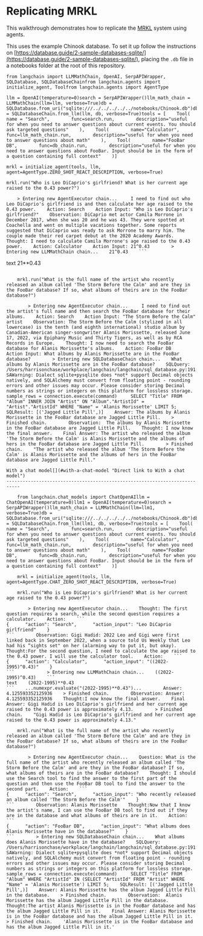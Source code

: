 Replicating MRKL
================

This walkthrough demonstrates how to replicate the [MRKL](https://arxiv.org/pdf/2205.00445.pdf) system using agents.

This uses the example Chinook database. To set it up follow the instructions on [https://database.guide/2-sample-databases-sqlite/](https://database.guide/2-sample-databases-sqlite/), placing the `.db` file in a notebooks folder at the root of this repository.

    from langchain import LLMMathChain, OpenAI, SerpAPIWrapper, SQLDatabase, SQLDatabaseChainfrom langchain.agents import initialize_agent, Toolfrom langchain.agents import AgentType

    llm = OpenAI(temperature=0)search = SerpAPIWrapper()llm_math_chain = LLMMathChain(llm=llm, verbose=True)db = SQLDatabase.from_uri("sqlite:///../../../../../notebooks/Chinook.db")db_chain = SQLDatabaseChain.from_llm(llm, db, verbose=True)tools = [    Tool(        name = "Search",        func=search.run,        description="useful for when you need to answer questions about current events. You should ask targeted questions"    ),    Tool(        name="Calculator",        func=llm_math_chain.run,        description="useful for when you need to answer questions about math"    ),    Tool(        name="FooBar DB",        func=db_chain.run,        description="useful for when you need to answer questions about FooBar. Input should be in the form of a question containing full context"    )]

    mrkl = initialize_agent(tools, llm, agent=AgentType.ZERO_SHOT_REACT_DESCRIPTION, verbose=True)

    mrkl.run("Who is Leo DiCaprio's girlfriend? What is her current age raised to the 0.43 power?")

        > Entering new AgentExecutor chain...     I need to find out who Leo DiCaprio's girlfriend is and then calculate her age raised to the 0.43 power.    Action: Search    Action Input: "Who is Leo DiCaprio's girlfriend?"    Observation: DiCaprio met actor Camila Morrone in December 2017, when she was 20 and he was 43. They were spotted at Coachella and went on multiple vacations together. Some reports suggested that DiCaprio was ready to ask Morrone to marry him. The couple made their red carpet debut at the 2020 Academy Awards.    Thought: I need to calculate Camila Morrone's age raised to the 0.43 power.    Action: Calculator    Action Input: 21^0.43        > Entering new LLMMathChain chain...    21^0.43    ```
text    21**0.43    
```    ...numexpr.evaluate("21**0.43")...        Answer: 3.7030049853137306    > Finished chain.        Observation: Answer: 3.7030049853137306    Thought: I now know the final answer.    Final Answer: Camila Morrone is Leo DiCaprio's girlfriend and her current age raised to the 0.43 power is 3.7030049853137306.        > Finished chain.    "Camila Morrone is Leo DiCaprio's girlfriend and her current age raised to the 0.43 power is 3.7030049853137306."

    mrkl.run("What is the full name of the artist who recently released an album called 'The Storm Before the Calm' and are they in the FooBar database? If so, what albums of theirs are in the FooBar database?")

        > Entering new AgentExecutor chain...     I need to find out the artist's full name and then search the FooBar database for their albums.    Action: Search    Action Input: "The Storm Before the Calm" artist    Observation: The Storm Before the Calm (stylized in all lowercase) is the tenth (and eighth international) studio album by Canadian-American singer-songwriter Alanis Morissette, released June 17, 2022, via Epiphany Music and Thirty Tigers, as well as by RCA Records in Europe.    Thought: I now need to search the FooBar database for Alanis Morissette's albums.    Action: FooBar DB    Action Input: What albums by Alanis Morissette are in the FooBar database?        > Entering new SQLDatabaseChain chain...    What albums by Alanis Morissette are in the FooBar database?    SQLQuery:    /Users/harrisonchase/workplace/langchain/langchain/sql_database.py:191: SAWarning: Dialect sqlite+pysqlite does *not* support Decimal objects natively, and SQLAlchemy must convert from floating point - rounding errors and other issues may occur. Please consider storing Decimal numbers as strings or integers on this platform for lossless storage.      sample_rows = connection.execute(command)     SELECT "Title" FROM "Album" INNER JOIN "Artist" ON "Album"."ArtistId" = "Artist"."ArtistId" WHERE "Name" = 'Alanis Morissette' LIMIT 5;    SQLResult: [('Jagged Little Pill',)]    Answer: The albums by Alanis Morissette in the FooBar database are Jagged Little Pill.    > Finished chain.        Observation:  The albums by Alanis Morissette in the FooBar database are Jagged Little Pill.    Thought: I now know the final answer.    Final Answer: The artist who released the album 'The Storm Before the Calm' is Alanis Morissette and the albums of hers in the FooBar database are Jagged Little Pill.        > Finished chain.    "The artist who released the album 'The Storm Before the Calm' is Alanis Morissette and the albums of hers in the FooBar database are Jagged Little Pill."

With a chat model[](#with-a-chat-model "Direct link to With a chat model")
---------------------------------------------------------------------------

    from langchain.chat_models import ChatOpenAIllm = ChatOpenAI(temperature=0)llm1 = OpenAI(temperature=0)search = SerpAPIWrapper()llm_math_chain = LLMMathChain(llm=llm1, verbose=True)db = SQLDatabase.from_uri("sqlite:///../../../../../notebooks/Chinook.db")db_chain = SQLDatabaseChain.from_llm(llm1, db, verbose=True)tools = [    Tool(        name = "Search",        func=search.run,        description="useful for when you need to answer questions about current events. You should ask targeted questions"    ),    Tool(        name="Calculator",        func=llm_math_chain.run,        description="useful for when you need to answer questions about math"    ),    Tool(        name="FooBar DB",        func=db_chain.run,        description="useful for when you need to answer questions about FooBar. Input should be in the form of a question containing full context"    )]

    mrkl = initialize_agent(tools, llm, agent=AgentType.CHAT_ZERO_SHOT_REACT_DESCRIPTION, verbose=True)

    mrkl.run("Who is Leo DiCaprio's girlfriend? What is her current age raised to the 0.43 power?")

        > Entering new AgentExecutor chain...    Thought: The first question requires a search, while the second question requires a calculator.    Action:    ```
{      "action": "Search",      "action_input": "Leo DiCaprio girlfriend"    }    
```        Observation: Gigi Hadid: 2022 Leo and Gigi were first linked back in September 2022, when a source told Us Weekly that Leo had his “sights set" on her (alarming way to put it, but okay).    Thought:For the second question, I need to calculate the age raised to the 0.43 power. I will use the calculator tool.    Action:    ```
{      "action": "Calculator",      "action_input": "((2022-1995)^0.43)"    }    
```            > Entering new LLMMathChain chain...    ((2022-1995)^0.43)    ```
text    (2022-1995)**0.43    
```    ...numexpr.evaluate("(2022-1995)**0.43")...        Answer: 4.125593352125936    > Finished chain.        Observation: Answer: 4.125593352125936    Thought:I now know the final answer.    Final Answer: Gigi Hadid is Leo DiCaprio's girlfriend and her current age raised to the 0.43 power is approximately 4.13.        > Finished chain.    "Gigi Hadid is Leo DiCaprio's girlfriend and her current age raised to the 0.43 power is approximately 4.13."

    mrkl.run("What is the full name of the artist who recently released an album called 'The Storm Before the Calm' and are they in the FooBar database? If so, what albums of theirs are in the FooBar database?")

        > Entering new AgentExecutor chain...    Question: What is the full name of the artist who recently released an album called 'The Storm Before the Calm' and are they in the FooBar database? If so, what albums of theirs are in the FooBar database?    Thought: I should use the Search tool to find the answer to the first part of the question and then use the FooBar DB tool to find the answer to the second part.    Action:    ```
{      "action": "Search",      "action_input": "Who recently released an album called 'The Storm Before the Calm'"    }    
```        Observation: Alanis Morissette    Thought:Now that I know the artist's name, I can use the FooBar DB tool to find out if they are in the database and what albums of theirs are in it.    Action:    ```
{      "action": "FooBar DB",      "action_input": "What albums does Alanis Morissette have in the database?"    }    
```        > Entering new SQLDatabaseChain chain...    What albums does Alanis Morissette have in the database?    SQLQuery:    /Users/harrisonchase/workplace/langchain/langchain/sql_database.py:191: SAWarning: Dialect sqlite+pysqlite does *not* support Decimal objects natively, and SQLAlchemy must convert from floating point - rounding errors and other issues may occur. Please consider storing Decimal numbers as strings or integers on this platform for lossless storage.      sample_rows = connection.execute(command)     SELECT "Title" FROM "Album" WHERE "ArtistId" IN (SELECT "ArtistId" FROM "Artist" WHERE "Name" = 'Alanis Morissette') LIMIT 5;    SQLResult: [('Jagged Little Pill',)]    Answer: Alanis Morissette has the album Jagged Little Pill in the database.    > Finished chain.        Observation:  Alanis Morissette has the album Jagged Little Pill in the database.    Thought:The artist Alanis Morissette is in the FooBar database and has the album Jagged Little Pill in it.    Final Answer: Alanis Morissette is in the FooBar database and has the album Jagged Little Pill in it.        > Finished chain.    'Alanis Morissette is in the FooBar database and has the album Jagged Little Pill in it.'